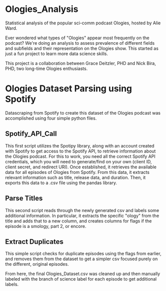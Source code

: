 # Ologies_Analysis
Statistical analysis of the popular sci-comm podcast Ologies, hosted by Alie Ward.

Ever wondered what types of "Ologies" appear most frequently on the podcast? We're doing an analysis to assess prevalence of different fields and subfields and their representation on the Ologies show. This started as just a fun project to learn more data science skills.

This project is a collaboration between Grace Deitzler, PHD and Nick Bira, PHD, two long-time Ologies enthusiasts.

# Ologies Dataset Parsing using Spotify

Datascraping from Spotify to create this dataset of the Ologies podcast was accomplished using four simple python files.

## Spotify_API_Call

This first script utilizes the Spotipy library, along with an account created with Spotify to get access to the Spotify API, to retrieve information about the Ologies podcast.
For this to work, you need all the correct Spotify API credentials, which you will need to generate/find on your own (client ID, client secret, and redirect URI).
Once established, it retrieves the available data for all episodes of Ologies from Spotify.
From this data, it extracts relevant information such as title, release data, and duration.
Then, it exports this data to a .csv file using the pandas library.

## Parse Titles

This second script reads through the newly generated csv and labels some additional information.
In particular, it extracts the specific "ology" from the title and adds that to a new column, and creates columns for flags if the episode is a smology, part 2, or encore.

## Extract Duplicates

This simple script checks for duplicate episodes using the flags from earlier, and removes them from the dataset to get a simpler csv focused purely on the different, original episodes.

From here, the final Ologies_Dataset.csv was cleaned up and then manually labeled with the branch of science label for each episode to get additional labels.
